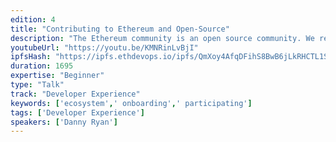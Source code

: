 ```yaml
---
edition: 4
title: "Contributing to Ethereum and Open-Source"
description: "The Ethereum community is an open source community. We rely on implementations of an open protocol, open tools built to interface with these implementations, and ultimately open source dApps and contracts that live on top. Without a healthy ecosystem of open source developers, Ethereum is nothing. That said, contributing to open source can sometimes feel intimidating, and it's not always clear how to get started. Fortunately, it is actually easy in the Ethereum community! Everything is growing and changing so much. There is so much to do and to build, and there are a ton of great ways to get started. This talk will help demystify contributing to Ethereum and open-source in general."
youtubeUrl: "https://youtu.be/KMNRinLvBjI"
ipfsHash: "https://ipfs.ethdevops.io/ipfs/QmXoy4AfqDFihS8BwB6jLkRHCTL1SPqkLASHjB8fnbKaSw?filename=Contributing_to_Ethereum_and_Open-Source_by_Danny_Ryan_Devcon4-KMNRinLvBjI.mp4"
duration: 1695
expertise: "Beginner"
type: "Talk"
track: "Developer Experience"
keywords: ['ecosystem',' onboarding',' participating']
tags: ['Developer Experience']
speakers: ['Danny Ryan']
---
```

